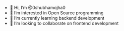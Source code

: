 - 👋 Hi, I’m @0shubhamojha0
- 👀 I’m interested in Open Source programming
- 🌱 I’m currently learning backend development
- 💞️ I’m looking to collaborate on frontend development


<!---
0shubhamojha0/0shubhamojha0 is a ✨ special ✨ repository because its `README.md` (this file) appears on your GitHub profile.
You can click the Preview link to take a look at your changes.
--->
